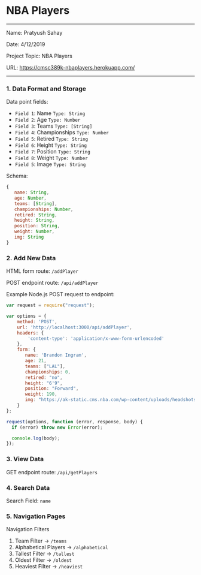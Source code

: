 
# NBA Players

---

Name: Pratyush Sahay

Date: 4/12/2019

Project Topic: NBA Players

URL: https://cmsc389k-nbaplayers.herokuapp.com/

---


### 1. Data Format and Storage

Data point fields:
- `Field 1`: Name                `Type: String`
- `Field 2`: Age                 `Type: Number`
- `Field 3`: Teams               `Type: [String]`
- `Field 4`: Championships       `Type: Number`
- `Field 5`: Retired             `Type: String`
- `Field 6`: Height              `Type: String`
- `Field 7`: Position            `Type: String`
- `Field 8`: Weight              `Type: Number`
- `Field 5`: Image               `Type: String`


Schema: 
```javascript
{
   name: String,
   age: Number,
   teams: [String],
   championships: Number,
   retired: String,
   height: String,
   position: String,
   weight: Number,
   img: String
}
```

### 2. Add New Data

HTML form route: `/addPlayer`

POST endpoint route: `/api/addPlayer`

Example Node.js POST request to endpoint: 
```javascript
var request = require("request");

var options = { 
    method: 'POST',
    url: 'http://localhost:3000/api/addPlayer',
    headers: { 
        'content-type': 'application/x-www-form-urlencoded' 
    },
    form: { 
       name: 'Brandon Ingram',
       age: 21,
       teams: ["LAL"],
       championships: 0,
       retired: "no",
       height: "6'9",
       position: "Forward",
       weight: 190,
       img: "https://ak-static.cms.nba.com/wp-content/uploads/headshots/nba/latest/260x190/1627742.png"
    } 
};

request(options, function (error, response, body) {
  if (error) throw new Error(error);

  console.log(body);
});
```

### 3. View Data

GET endpoint route: `/api/getPlayers`

### 4. Search Data

Search Field: `name`

### 5. Navigation Pages

Navigation Filters
1. Team Filter -> `/teams`
2. Alphabetical Players -> `/alphabetical`
3. Tallest Filter -> `/tallest`
4. Oldest Filter -> `/oldest`
5. Heaviest Filter -> `/heaviest`

